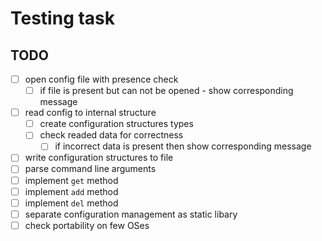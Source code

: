# Testing task

## TODO

- [ ] open config file with presence check
  - [ ] if file is present but can not be opened - show corresponding message
- [ ] read config to internal structure
  - [ ] create configuration structures types
  - [ ] check readed data for correctness
    - [ ] if incorrect data is present then show corresponding message
- [ ] write configuration structures to file
- [ ] parse command line arguments
- [ ] implement `get` method
- [ ] implement `add` method
- [ ] implement `del` method
- [ ] separate configuration management as static libary
- [ ] check portability on few OSes
